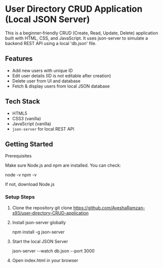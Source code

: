# User Directory CRUD Application (Local JSON Server)

This is a beginner-friendly CRUD (Create, Read, Update, Delete) application built with HTML, CSS, and JavaScript. It uses json-server to simulate a backend REST API using a local 'db.json' file.

##  Features

- Add new users with unique ID
- Edit user details (ID is not editable after creation)
- Delete user from UI and database
- Fetch & display users from local JSON database


## Tech Stack

- HTML5
- CSS3 (vanilla)
- JavaScript (vanilla)
- `json-server` for local REST API

## Getting Started

Prerequisites

Make sure Node.js and npm are installed. You can check:

node -v
npm -v

If not, download Node.js

### Setup Steps 

1. Clone the repository
   git clone https://github.com/AyeshaRamzan-s93/user-directory-CRUD-application

2. Install json-server globally
   
   npm install -g json-server

3. Start the local JSON Server
   
   json-server --watch db.json --port 3000

4. Open index.html in your browser

